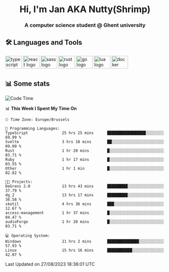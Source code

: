 <h1 align="center">Hi, I'm Jan AKA Nutty(Shrimp)</h1>
<h3 align="center">A computer science student @ Ghent university</h3>

<h2 align="left">🛠️ Languages and Tools</h2>

###

<div align="left">
  <img src="https://cdn.jsdelivr.net/gh/devicons/devicon/icons/typescript/typescript-original.svg" height="40" width="52" alt="typescript logo"  />
  <img src="https://cdn.jsdelivr.net/gh/devicons/devicon/icons/react/react-original.svg" height="40" width="52" alt="react logo"  />
  <img src="https://cdn.jsdelivr.net/gh/devicons/devicon/icons/sass/sass-original.svg" height="40" width="52" alt="sass logo"  />
  <img src="https://cdn.jsdelivr.net/gh/devicons/devicon/icons/rust/rust-plain.svg" height="40" width="52" alt="rust logo"  />
  <img src="https://cdn.jsdelivr.net/gh/devicons/devicon/icons/go/go-original.svg" height="40" width="52" alt="go logo"  />
  <img src="https://cdn.jsdelivr.net/gh/devicons/devicon/icons/lua/lua-original.svg" height="40" width="52" alt="lua logo"  />
  <img src="https://cdn.jsdelivr.net/gh/devicons/devicon/icons/docker/docker-original.svg" height="40" width="52" alt="docker logo"  />
</div>

<h2>📊 Some stats</h2>

<!--START_SECTION:waka-->
![Code Time](http://img.shields.io/badge/Code%20Time-3%2C612%20hrs%2019%20mins-blue)

📊 **This Week I Spent My Time On** 

```text
🕑︎ Time Zone: Europe/Brussels

💬 Programming Languages: 
TypeScript               25 hrs 25 mins      █████████████████░░░░░░░░   69.99 % 
Svelte                   3 hrs 18 mins       ██░░░░░░░░░░░░░░░░░░░░░░░   09.09 % 
Rust                     1 hr 20 mins        █░░░░░░░░░░░░░░░░░░░░░░░░   03.71 % 
Ruby                     1 hr 17 mins        █░░░░░░░░░░░░░░░░░░░░░░░░   03.55 % 
Other                    1 hr 1 min          █░░░░░░░░░░░░░░░░░░░░░░░░   02.82 % 

🐱‍💻 Projects: 
DeGrens 2.0              13 hrs 43 mins      █████████░░░░░░░░░░░░░░░░   37.79 % 
dg_2                     13 hrs 17 mins      █████████░░░░░░░░░░░░░░░░   36.58 % 
skotil                   4 hrs 36 mins       ███░░░░░░░░░░░░░░░░░░░░░░   12.67 % 
access-management        1 hr 37 mins        █░░░░░░░░░░░░░░░░░░░░░░░░   04.47 % 
audioForge               1 hr 20 mins        █░░░░░░░░░░░░░░░░░░░░░░░░   03.71 % 

💻 Operating System: 
Windows                  21 hrs 2 mins       ██████████████░░░░░░░░░░░   57.93 % 
Linux                    15 hrs 16 mins      ███████████░░░░░░░░░░░░░░   42.07 % 
```


 Last Updated on 27/08/2023 18:36:01 UTC
<!--END_SECTION:waka-->
